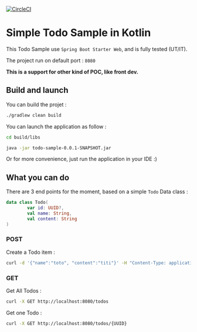 [![CircleCI](https://circleci.com/gh/Tetragramato/todo-sample/tree/master.svg?style=shield)](https://circleci.com/gh/Tetragramato/todo-sample/tree/master)
# Simple Todo Sample in Kotlin

This Todo Sample use `Spring Boot Starter Web`, and is fully tested (UT/IT).

The project run on default port : `8080`

**This is a support for other kind of POC, like front dev.**

## Build and launch

You can build the projet :

```bash
./gradlew clean build
```

You can launch the application as follow :

```bash
cd build/libs

java -jar todo-sample-0.0.1-SNAPSHOT.jar
```

Or for more convenience, just run the application in your IDE :)

## What you can do

There are 3 end points for the moment, based on a simple `Todo` Data class :

```kotlin
data class Todo(
        var id: UUID?,
        val name: String,
        val content: String
)
```

### POST

Create a Todo item :

```bash
curl -d '{"name":"toto", "content":"titi"}' -H "Content-Type: application/json" -X POST http://localhost:8080/todos
```

### GET

Get All Todos :

```bash
curl -X GET http://localhost:8080/todos
```

Get one Todo :

```bash
curl -X GET http://localhost:8080/todos/{UUID}
```